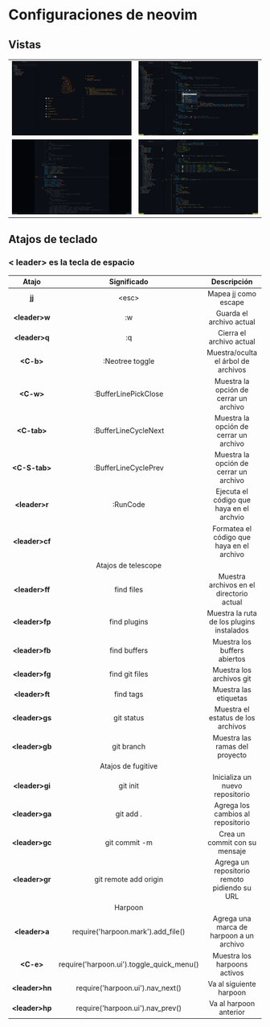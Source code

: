 # Configuraciones de neovim

## Vistas

<table>
    <tr>
        <td>
            <img src="imgs/dashboard.png" width=800>
        </td>
        <td>
            <img src="imgs/ejemplo1.png" width=800>
        </td>
    </tr>
    <tr>
        <td>
            <img src="imgs/ejemplo2.png" width=800>
        </td>
        <td>
            <img src="imgs/ejemplo3.png" width=800>
        </td>
    </tr>
</table>

## Atajos de teclado

### < leader> es la tecla de espacio

| **Atajo**        | **Significado**           | **Descripción**                                                  |
|:----------------:|:-------------------------:|:----------------------------------------------------------------:|
| **jj**           | \<esc\>                   | Mapea jj como escape                                             |
| **\<leader>w**   | :w                        | Guarda el archivo actual                                         |
| **\<leader>q**   | :q                        | Cierra el archivo actual                                         |
| **\<C-b\>**      | :Neotree toggle           | Muestra/oculta el árbol de archivos                              |
| **\<C-w\>**      | :BufferLinePickClose      | Muestra la opción de cerrar un archivo                           |
| **\<C-tab\>**    | :BufferLineCycleNext      | Muestra la opción de cerrar un archivo                           |
| **\<C-S-tab\>**  | :BufferLineCyclePrev      | Muestra la opción de cerrar un archivo                           |
| **\<leader>r**   | :RunCode                  | Ejecuta el código que haya en el archvio                         |
| **\<leader>cf**  |                           | Formatea el código que haya en el archivo                        |
|                  | Atajos de telescope       |                                                                  |
| **\<leader>ff**  | find files                | Muestra archivos en el directorio actual                         |
| **\<leader>fp**  | find plugins              | Muestra la ruta de los plugins instalados                        |
| **\<leader>fb**  | find buffers              | Muestra los buffers abiertos                                     |
| **\<leader>fg**  | find git files            | Muestra los archivos git                                         |
| **\<leader>ft**  | find tags                 | Muestra las etiquetas                                            |
| **\<leader>gs**  | git status                | Muestra el estatus de los archivos                               |
| **\<leader>gb**  | git branch                | Muestra las ramas del proyecto                                   |
|                  | Atajos de fugitive        |                                                                  |
| **\<leader>gi**  | git init                  | Inicializa un nuevo repositorio                                  |
| **\<leader>ga**  | git add .                 | Agrega los cambios al repositorio                                |
| **\<leader>gc**  | git commit -m             | Crea un commit con su mensaje                                    |
| **\<leader>gr**  | git remote add origin     | Agrega un repositorio remoto pidiendo su URL                     |
|                  | Harpoon                   |                                                                  |
| **\<leader>a**   | require('harpoon.mark').add_file()     | Agrega una marca de harpoon a un archivo            |
| **\<C-e>**       | require('harpoon.ui').toggle_quick_menu()     | Muestra los harpoons activos                 |
| **\<leader>hn**       | require('harpoon.ui').nav_next()     | Va al siguiente harpoon                          |
| **\<leader>hp**       | require('harpoon.ui').nav_prev()     | Va al harpoon anterior                           |
